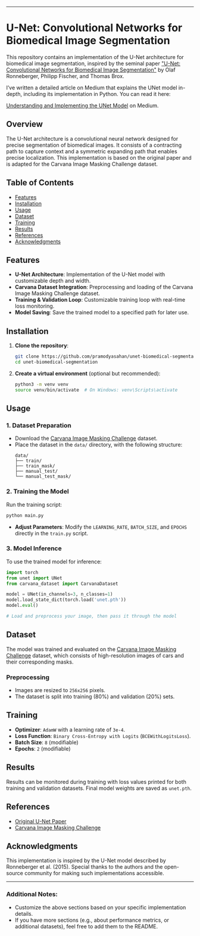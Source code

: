 
---

# U-Net: Convolutional Networks for Biomedical Image Segmentation

This repository contains an implementation of the U-Net architecture for biomedical image segmentation, inspired by the seminal paper ["U-Net: Convolutional Networks for Biomedical Image Segmentation"](https://arxiv.org/abs/1505.04597) by Olaf Ronneberger, Philipp Fischer, and Thomas Brox.

I’ve written a detailed article on Medium that explains the UNet model in-depth, including its implementation in Python. You can read it here:

[Understanding and Implementing the UNet Model](https://medium.com/@pramodyasahan.edu/understanding-and-implementing-the-unet-model-for-biomedical-image-segmentation-abedfd3be3d7) on Medium.


## Overview

The U-Net architecture is a convolutional neural network designed for precise segmentation of biomedical images. It consists of a contracting path to capture context and a symmetric expanding path that enables precise localization. This implementation is based on the original paper and is adapted for the Carvana Image Masking Challenge dataset.

## Table of Contents

- [Features](#features)
- [Installation](#installation)
- [Usage](#usage)
- [Dataset](#dataset)
- [Training](#training)
- [Results](#results)
- [References](#references)
- [Acknowledgments](#acknowledgments)

## Features

- **U-Net Architecture**: Implementation of the U-Net model with customizable depth and width.
- **Carvana Dataset Integration**: Preprocessing and loading of the Carvana Image Masking Challenge dataset.
- **Training & Validation Loop**: Customizable training loop with real-time loss monitoring.
- **Model Saving**: Save the trained model to a specified path for later use.

## Installation

1. **Clone the repository**:
    ```bash
    git clone https://github.com/pramodyasahan/unet-biomedical-segmentation.git
    cd unet-biomedical-segmentation
    ```

2. **Create a virtual environment** (optional but recommended):
    ```bash
    python3 -m venv venv
    source venv/bin/activate  # On Windows: venv\Scripts\activate
    ```


## Usage

### 1. Dataset Preparation

- Download the [Carvana Image Masking Challenge](https://www.kaggle.com/c/carvana-image-masking-challenge) dataset.
- Place the dataset in the `data/` directory, with the following structure:
    ```
    data/
    ├── train/
    ├── train_mask/
    ├── manual_test/
    └── manual_test_mask/
    ```

### 2. Training the Model

Run the training script:
```bash
python main.py
```

- **Adjust Parameters**: Modify the `LEARNING_RATE`, `BATCH_SIZE`, and `EPOCHS` directly in the `train.py` script.

### 3. Model Inference

To use the trained model for inference:
```python
import torch
from unet import UNet
from carvana_dataset import CarvanaDataset

model = UNet(in_channels=3, n_classes=1)
model.load_state_dict(torch.load('unet.pth'))
model.eval()

# Load and preprocess your image, then pass it through the model
```

## Dataset

The model was trained and evaluated on the [Carvana Image Masking Challenge](https://www.kaggle.com/c/carvana-image-masking-challenge) dataset, which consists of high-resolution images of cars and their corresponding masks.

### Preprocessing

- Images are resized to `256x256` pixels.
- The dataset is split into training (80%) and validation (20%) sets.

## Training

- **Optimizer**: `AdamW` with a learning rate of `3e-4`.
- **Loss Function**: `Binary Cross-Entropy with Logits` (`BCEWithLogitsLoss`).
- **Batch Size**: `8` (modifiable)
- **Epochs**: `2` (modifiable)

## Results

Results can be monitored during training with loss values printed for both training and validation datasets. Final model weights are saved as `unet.pth`.

## References

- [Original U-Net Paper](https://arxiv.org/abs/1505.04597)
- [Carvana Image Masking Challenge](https://www.kaggle.com/c/carvana-image-masking-challenge)

## Acknowledgments

This implementation is inspired by the U-Net model described by Ronneberger et al. (2015). Special thanks to the authors and the open-source community for making such implementations accessible.

---

### Additional Notes:

- Customize the above sections based on your specific implementation details.
- If you have more sections (e.g., about performance metrics, or additional datasets), feel free to add them to the README.
